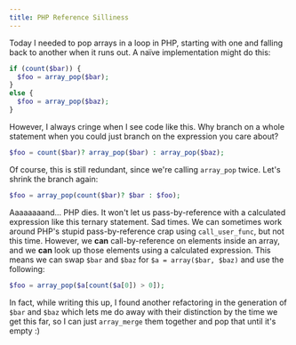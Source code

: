 ```yaml
---
title: PHP Reference Silliness
---
```

Today I needed to pop arrays in a loop in PHP, starting with one and falling back to another when it runs out. A naïve implementation might do this:

```php
if (count($bar)) {
  $foo = array_pop($bar);
}
else {
  $foo = array_pop($baz);
}
```

However, I always cringe when I see code like this. Why branch on a whole statement when you could just branch on the expression you care about?

```php
$foo = count($bar)? array_pop($bar) : array_pop($baz);
```

Of course, this is still redundant, since we're calling `array_pop` twice. Let's shrink the branch again:

```php
$foo = array_pop(count($bar)? $bar : $foo);
```

Aaaaaaaand... PHP dies. It won't let us pass-by-reference with a calculated expression like this ternary statement. Sad times. We can sometimes work around PHP's stupid pass-by-reference crap using `call_user_func`, but not this time. However, we **can** call-by-reference on elements inside an array, and we **can** look up those elements using a calculated expression. This means we can swap `$bar` and `$baz` for `$a = array($bar, $baz)` and use the following:

```php
$foo = array_pop($a[count($a[0]) > 0]);
```

In fact, while writing this up, I found another refactoring in the generation of `$bar` and `$baz` which lets me do away with their distinction by the time we get this far, so I can just `array_merge` them together and pop that until it's empty :)
